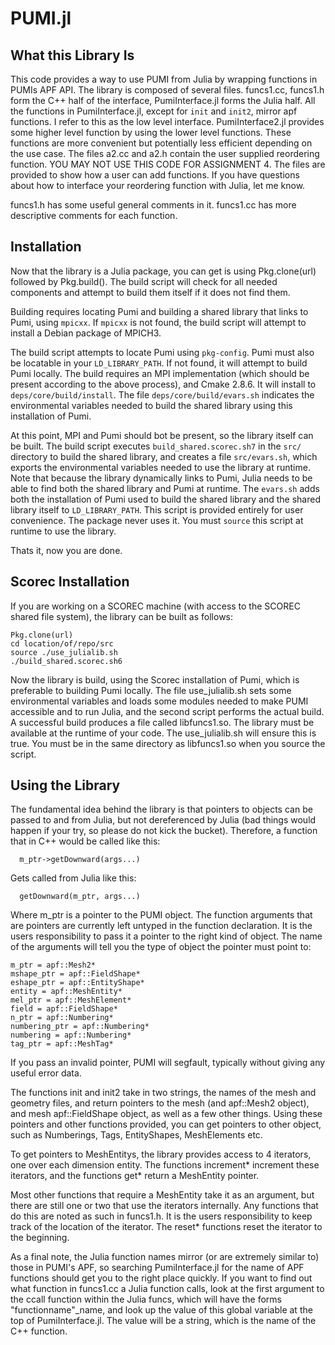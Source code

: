 # PUMI.jl


## What this Library Is

This code provides a way to use PUMI from Julia by wrapping functions in PUMIs APF API.
The library is composed of several files.  funcs1.cc, funcs1.h form the C++ half of the
interface, PumiInterface.jl forms the Julia half. All the functions in PumiInterface.jl,
except for `init` and `init2`, mirror apf functions.  I refer to this as the low level interface.
  PumiInterface2.jl provides some higher level function by using the lower level functions.
These functions are more convenient but potentially less efficient depending on the use case.
The files a2.cc and a2.h contain the user supplied reordering function.  YOU MAY NOT USE THIS
CODE FOR ASSIGNMENT 4.  The files are provided to show how a user can add functions.  If you have
questions about how to interface your reordering function with Julia, let me know.

funcs1.h has some useful general comments in it.  funcs1.cc has more descriptive comments for each
function.  

## Installation

Now that the library is a Julia package, you can get is using Pkg.clone(url) followed by Pkg.build().
The build script will check for all needed components and attempt to build them itself if it does not find
them.

Building requires locating Pumi and building a shared library that links to Pumi, using `mpicxx`.  If `mpicxx` is not found,  the build script will attempt to install a Debian package of MPICH3.

The build script
attempts to locate Pumi using `pkg-config`. Pumi must also be locatable in your `LD_LIBRARY_PATH`.
If not found, it will attempt to build Pumi locally.  The build requires an MPI implementation (which
 should be present according to the above process), and Cmake 2.8.6.  It will install to `deps/core/build/install`.  The file `deps/core/build/evars.sh`  indicates the environmental variables needed to build 
the shared library using this installation of Pumi.

At this point, MPI and Pumi should bot be present, so the library itself can be built.  The build 
script executes `build_shared.scorec.sh7` in the `src/` directory to build the shared library, and 
creates a file `src/evars.sh`, which exports the environmental variables needed to use the library 
at runtime.  Note that because the library dynamically links to Pumi, Julia needs to be able to find 
both the shared library and Pumi at runtime.  The `evars.sh` adds both the installation of Pumi used 
to build the shared library and the shared library itself to `LD_LIBRARY_PATH`.  This script is 
provided entirely for user convenience.  The package never uses it.  You must  `source` this script 
at runtime to use the library.  

Thats it, now you are done.

## Scorec Installation

If you are working on a SCOREC machine (with access to the SCOREC shared file system), the library
can be built as follows:

```
Pkg.clone(url)
cd location/of/repo/src
source ./use_julialib.sh
./build_shared.scorec.sh6
```

Now the library is build, using the Scorec installation of Pumi, which is preferable to building Pumi locally.  The file use_julialib.sh sets some environmental variables and loads
some modules needed to make PUMI accessible and to run Julia, and the second script performs the 
actual build.  A successful build produces a file called libfuncs1.so.  The library must be available
 at the runtime of your code.  The use_julialib.sh will ensure this is true.  You must be in the same
directory as libfuncs1.so when you source the script.


## Using the Library

The fundamental idea behind the library is that pointers to objects can be passed to and from Julia,
 but not dereferenced by Julia (bad things would happen if your try, so please do not kick the bucket).
  Therefore, a function that in C++ would be called like this:
```
  m_ptr->getDownward(args...)
```

Gets called from Julia like this:
```
  getDownward(m_ptr, args...)
```
Where m_ptr is a pointer to the PUMI object.  The function arguments that are pointers are 
currently left untyped in the function declaration.  It is the users responsibility to pass
 it a pointer to the right kind of object.  The name of the arguments will tell you the type 
of object the pointer must point to:

```
m_ptr = apf::Mesh2*
mshape_ptr = apf::FieldShape*
eshape_ptr = apf::EntityShape*
entity = apf::MeshEntity*
mel_ptr = apf::MeshElement*
field = apf::FieldShape*
n_ptr = apf::Numbering*
numbering_ptr = apf::Numbering*
numbering = apf::Numbering*
tag_ptr = apf::MeshTag*
```

If you pass an invalid pointer, PUMI will segfault, typically without giving 
any useful error data.

The functions init and init2 take in two strings, the names of the mesh and geometry files,
and return pointers to the mesh (and apf::Mesh2 object), and mesh apf::FieldShape object, as
 well as a few other things.  Using these pointers and other functions provided, you can get 
pointers to other object, such as Numberings, Tags, EntityShapes, MeshElements etc.



To get pointers to MeshEntitys, the library provides access to 4 iterators, one over each dimension
 entity.  The functions increment* increment these iterators, and the functions get* return a 
 MeshEntity pointer.

Most other functions that require a MeshEntity take it as an argument, but there are still one or two
that use the iterators internally.  Any functions that do this are noted as such in funcs1.h.  It is
 the users responsibility to keep track of the location of the iterator.  The reset* functions reset the
iterator to the beginning.


As a final note, the Julia function names mirror (or are extremely similar to) those in PUMI's APF, so
searching PumiInterface.jl for the name of APF functions should get you to the right place quickly. 
If you want to find out what function in funcs1.cc a Julia function calls, look at the first argument
 to the ccall function within the Julia funcs, which will have the forms "functionname"_name, and look up
 the value of this global variable at the top of PumiInterface.jl.  The value will be a string, which is
 the name of the C++ function.




